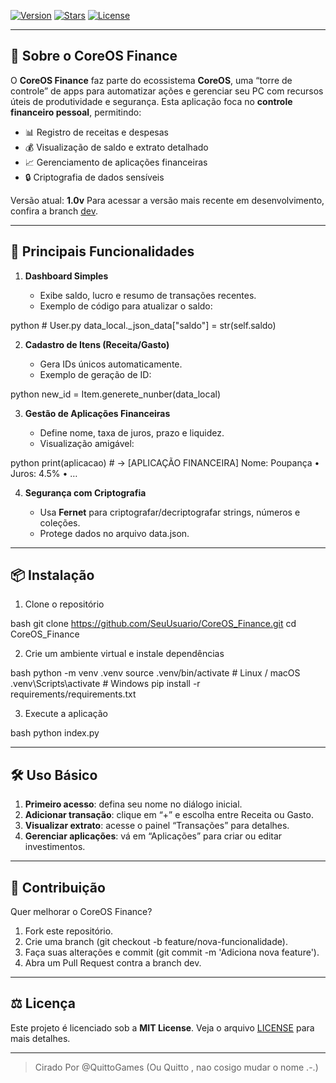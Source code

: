 <!-- 🚀 CoreOS Finance README.md -->

[![Version](https://img.shields.io/badge/version-1.0v-blue.svg)](#)
[![Stars](https://img.shields.io/github/stars/SeuUsuario/CoreOS_Finance?style=social)](https://github.com/SeuUsuario/CoreOS_Finance)
[![License](https://img.shields.io/badge/license-MIT-green.svg)](#)

---

## 🚀 Sobre o CoreOS Finance

O **CoreOS Finance** faz parte do ecossistema **CoreOS**, uma “torre de controle” de apps para automatizar ações e gerenciar seu PC com recursos úteis de produtividade e segurança.
Esta aplicação foca no **controle financeiro pessoal**, permitindo:

* 📊 Registro de receitas e despesas
* 💰 Visualização de saldo e extrato detalhado
* 📈 Gerenciamento de aplicações financeiras
* 🔒 Criptografia de dados sensíveis

Versão atual: **1.0v**
Para acessar a versão mais recente em desenvolvimento, confira a branch [dev](https://github.com/SeuUsuario/CoreOS_Finance/tree/dev).

---

## 🔑 Principais Funcionalidades

1. **Dashboard Simples**

   * Exibe saldo, lucro e resumo de transações recentes.
   * Exemplo de código para atualizar o saldo:

     
python
     # User.py
     data_local._json_data["saldo"] = str(self.saldo)


2. **Cadastro de Itens (Receita/Gasto)**

   * Gera IDs únicos automaticamente.
   * Exemplo de geração de ID:

     
python
     new_id = Item.generete_nunber(data_local)


3. **Gestão de Aplicações Financeiras**

   * Define nome, taxa de juros, prazo e liquidez.
   * Visualização amigável:

     
python
     print(aplicacao)
     # → [APLICAÇÃO FINANCEIRA] Nome: Poupança • Juros: 4.5% • …


4. **Segurança com Criptografia**

   * Usa **Fernet** para criptografar/decriptografar strings, números e coleções.
   * Protege dados no arquivo data.json.

---

## 📦 Instalação

1. Clone o repositório

   
bash
   git clone https://github.com/SeuUsuario/CoreOS_Finance.git
   cd CoreOS_Finance


2. Crie um ambiente virtual e instale dependências

   
bash
   python -m venv .venv
   source .venv/bin/activate   # Linux / macOS
   .venv\Scripts\activate      # Windows
   pip install -r requirements/requirements.txt


3. Execute a aplicação

   
bash
   python index.py


---

## 🛠️ Uso Básico

1. **Primeiro acesso**: defina seu nome no diálogo inicial.
2. **Adicionar transação**: clique em “+” e escolha entre Receita ou Gasto.
3. **Visualizar extrato**: acesse o painel “Transações” para detalhes.
4. **Gerenciar aplicações**: vá em “Aplicações” para criar ou editar investimentos.

---

## 🤝 Contribuição

Quer melhorar o CoreOS Finance?

1. Fork este repositório.
2. Crie uma branch (git checkout -b feature/nova-funcionalidade).
3. Faça suas alterações e commit (git commit -m 'Adiciona nova feature').
4. Abra um Pull Request contra a branch dev.

---

## ⚖️ Licença

Este projeto é licenciado sob a **MIT License**. Veja o arquivo [LICENSE](LICENSE) para mais detalhes.

---

> Cirado Por @QuittoGames (Ou Quitto , nao cosigo mudar o nome .-.)

